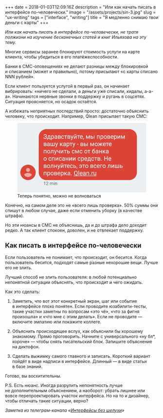 +++
date = 2018-01-03T12:09:16Z
description = "Или как начать писать в интерфейсе по-человечески."
image = "/assets/projects/sin-3.jpg"
slug = "ux-writing"
tags = ["interface", "writing"]
title = "Я медленно снимаю твои деньги с карты"
+++

_Или как начать писать в интерфейсе по-человечески, не тратя полжизни на изучение бесконечных статей и книг Ильяхова на эту тему._

Многие сервисы заранее блокируют стоимость услуги на карте клиента, чтобы убедиться в его платёжеспособности.

Банки в СМС-оповещениях не делают разницы между блокировкой и списанием (может и правильно), потому присылают «с карты списано NNN рублей».

Если клиент пользуется услугой в первый раз, он начинает вибрировать: «ничего не сделали, а деньги уже списали, кидалы, а-а-а». Начинаются нервные звонки в поддержку и ругань в соцсетях. Ситуация проясняется, но осадок остаётся.

А избежать неприятных последствий просто: достаточно объяснить человеку, что происходит. Например, Qlean присылает такую СМС:

<div class="row">
<div class="col-xs-12 col-sm-8">
<figure>
  <img alt="СМС от Qlean о списании с карты" src="qlean.png">
  <figcaption>Теперь понятно, можно не волноваться</figcaption>
</figure>
</div>
</div>

Конечно, на самом деле это не «всего лишь проверка». 50% суммы они спишут в любом случае, даже если отменить уборку (в качестве штрафа).

Но эти нюансы в СМС не объяснишь, да и до штрафа дело доходит редко. А так клиент спокоен, доволен, и не отвлекает поддержку.

## Как писать в интерфейсе по-человечески

Если пользователь не понимает, что происходит, он бесится. Когда пользователь бесится, подходят самые разные нехорошие вещи. Лучше его не злить.

Лучший способ не злить пользователя: в любой потенциально непонятной ситуации объяснять, что происходит и чего ожидать.

Как это сделать:

1. Заметить, что вот этот конкретный экран, шаг или событие в интерфейсе плохо понятен. Если проводите юзабилити-тесты, такие участки заметны по вопросам «это чё», «что за фигня произошла» и «что мне с этим делать». Если не проводите — включите эмпатию или покажите коллеге.

2. Объяснить происходящее вслух, как объяснили бы хорошему знакомому. Прямо проговорить. Начните с универсального «ну бл*, короче» — чтобы снять писательский блок. Запишите объяснение на диктофон.

3. Сделать выжимку самого главного и записать. Короткий вариант пойдёт в виде надписи в интерфейсе. Длинный — в виде статьи в базе знаний.

Готово, вы восхитительны.

P.S. Есть нюанс. Иногда разрулить непонятность лучше не дополнительным объяснением, а наоборот: убрать лишнее или вовсе перепроектировать участок интерфейса. Но на то и дизайнер, чтобы отличать такие ситуации, верно?

<div class="row">
<div class="col-xs-12 col-sm-10 col-md-8"><p><em>Заметка из телеграм-канала <span class="nowrap"><i class="far fa-star color-sin"></i> «<a href="https://t.me/dangry">Интерфейсы без шелухи</a>»</span></em></p></div>
</div>

